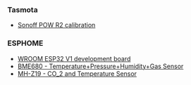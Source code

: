 ---
---
### Tasmota
* [Sonoff POW R2 calibration](howto/tasmota_sonoff_powr2.md)

### ESPHOME
* [WROOM ESP32 V1 development board](howto/wroom32_v1.md)
* [BME680 - Temperature+Pressure+Humidity+Gas Sensor](howto/bme680.md)
* [MH-Z19 - CO_2 and Temperature Sensor](howto/mh-z19.md)
